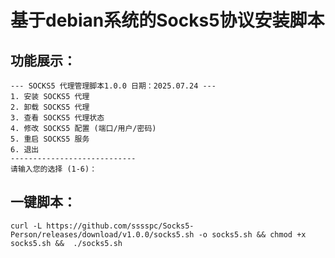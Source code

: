 # 基于debian系统的Socks5协议安装脚本

## 功能展示：
```
--- SOCKS5 代理管理脚本1.0.0 日期：2025.07.24 ---
1. 安装 SOCKS5 代理
2. 卸载 SOCKS5 代理
3. 查看 SOCKS5 代理状态
4. 修改 SOCKS5 配置 (端口/用户/密码)
5. 重启 SOCKS5 服务
6. 退出
----------------------------
请输入您的选择 (1-6)：
```
## 一键脚本：
```
curl -L https://github.com/sssspc/Socks5-Person/releases/download/v1.0.0/socks5.sh -o socks5.sh && chmod +x socks5.sh &&  ./socks5.sh
```
